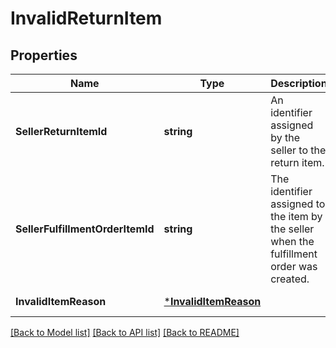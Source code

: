 # InvalidReturnItem

## Properties
Name | Type | Description | Notes
------------ | ------------- | ------------- | -------------
**SellerReturnItemId** | **string** | An identifier assigned by the seller to the return item. | [default to null]
**SellerFulfillmentOrderItemId** | **string** | The identifier assigned to the item by the seller when the fulfillment order was created. | [default to null]
**InvalidItemReason** | [***InvalidItemReason**](InvalidItemReason.md) |  | [default to null]

[[Back to Model list]](../README.md#documentation-for-models) [[Back to API list]](../README.md#documentation-for-api-endpoints) [[Back to README]](../README.md)

